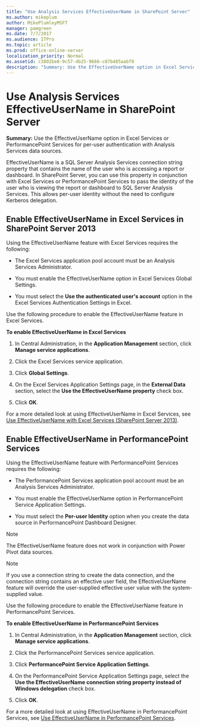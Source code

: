 ```yaml
---
title: "Use Analysis Services EffectiveUserName in SharePoint Server"
ms.author: mikeplum
author: MikePlumleyMSFT
manager: pamgreen
ms.date: 7/7/2017
ms.audience: ITPro
ms.topic: article
ms.prod: office-online-server
localization_priority: Normal
ms.assetid: c3802be8-9c57-4b25-9666-c07b485aabf0
description: "Summary: Use the EffectiveUserName option in Excel Services or PerformancePoint Services for per-user authentication with Analysis Services data sources."
---
```


# Use Analysis Services EffectiveUserName in SharePoint Server

 **Summary:** Use the EffectiveUserName option in Excel Services or PerformancePoint Services for per-user authentication with Analysis Services data sources. 
  
EffectiveUserName is a SQL Server Analysis Services connection string property that contains the name of the user who is accessing a report or dashboard. In SharePoint Server, you can use this property in conjunction with Excel Services or PerformancePoint Services to pass the identity of the user who is viewing the report or dashboard to SQL Server Analysis Services. This allows per-user identity without the need to configure Kerberos delegation. 
  
## Enable EffectiveUserName in Excel Services in SharePoint Server 2013

Using the EffectiveUserName feature with Excel Services requires the following:
  
- The Excel Services application pool account must be an Analysis Services Administrator.
    
- You must enable the EffectiveUserName option in Excel Services Global Settings.
    
- You must select the **Use the authenticated user's account** option in the Excel Services Authentication Settings in Excel. 
    
Use the following procedure to enable the EffectiveUserName feature in Excel Services.
  
 **To enable EffectiveUserName in Excel Services**
  
1. In Central Administration, in the **Application Management** section, click **Manage service applications**.
    
2. Click the Excel Services service application.
    
3. Click **Global Settings**.
    
4. On the Excel Services Application Settings page, in the **External Data** section, select the **Use the EffectiveUserName property** check box. 
    
5. Click **OK**.
    
For a more detailed look at using EffectiveUserName in Excel Services, see [Use EffectiveUserName with Excel Services (SharePoint Server 2013)](use-effectiveusername-with-excel-services-sharepoint-server-2013.md).
  
## Enable EffectiveUserName in PerformancePoint Services

Using the EffectiveUserName feature with PerformancePoint Services requires the following:
  
- The PerformancePoint Services application pool account must be an Analysis Services Administrator.
    
- You must enable the EffectiveUserName option in PerformancePoint Service Application Settings.
    
- You must select the **Per-user Identity** option when you create the data source in PerformancePoint Dashboard Designer. 
    
> [!NOTE]
> The EffectiveUserName feature does not work in conjunction with Power Pivot data sources. 
  
> [!NOTE]
> If you use a connection string to create the data connection, and the connection string contains an effective user field, the EffectiveUserName feature will override the user-supplied effective user value with the system-supplied value. 
  
Use the following procedure to enable the EffectiveUserName feature in PerformancePoint Services.
  
 **To enable EffectiveUserName in PerformancePoint Services**
  
1. In Central Administration, in the **Application Management** section, click **Manage service applications**.
    
2. Click the PerformancePoint Services service application.
    
3. Click **PerformancePoint Service Application Settings**.
    
4. On the PerformancePoint Service Application Settings page, select the **Use the EffectiveUserName connection string property instead of Windows delegation** check box. 
    
5. Click **OK**.
    
For a more detailed look at using EffectiveUserName in PerformancePoint Services, see [Use EffectiveUserName in PerformancePoint Services](use-effectiveusername-in-performancepoint-services.md).
  

